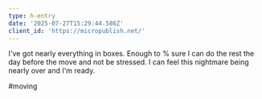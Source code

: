 ```yaml
---
type: h-entry
date: '2025-07-27T15:29:44.586Z'
client_id: 'https://micropublish.net/'
---
```

I've got nearly everything in boxes. Enough to % sure I can do the rest the day before the move and not be stressed. I can feel this nightmare being nearly over and I'm ready.

#moving
